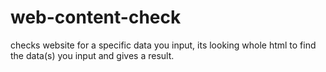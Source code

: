 # web-content-check
checks website for a specific data you input, its looking whole html to find the data(s) you input and gives a result.

